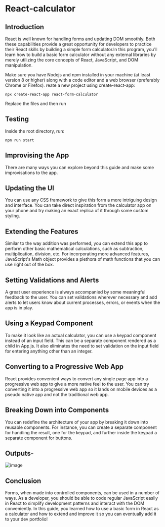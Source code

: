 # React-calculator
## Introduction
React is well known for handling forms and updating DOM smoothly. Both these capabilities provide a great opportunity for developers to practice their React skills by building a simple form calculator.In this program, you'll learn how to build a basic form calculator without any external libraries by merely utilizing the core concepts of React, JavaScript, and DOM manipulation.

Make sure you have Nodejs and npm installed in your machine (at least version 8 or higher) along with a code editor and a web browser (preferably Chrome or Firefox).
reate a new project using create-react-app: 
```
npx create-react-app react-form-calculator
```
Replace the files and then run

## Testing

Inside the root directory, run:
```
npm run start
```
## Improvising the App

There are many ways you can explore beyond this guide and make some improvisations to the app.

## Updating the UI

You can use any CSS framework to give this form a more intriguing design and interface. You can take direct inspiration from the calculator app on your phone and try making an exact replica of it through some custom styling.

## Extending the Features

Similar to the way addition was performed, you can extend this app to perform other basic mathematical calculations, such as subtraction, multiplication, division, etc. For incorporating more advanced features, JavaScript's Math object provides a plethora of math functions that you can use right out of the box.

## Setting Validations and Alerts

A great user experience is always accompanied by some meaningful feedback to the user. You can set validations wherever necessary and add alerts to let users know about current processes, errors, or events when the app is in play.

## Using a Keypad Component

To make it look like an actual calculator, you can use a keypad component instead of an input field. This can be a separate component rendered as a child in App.js. It also eliminates the need to set validation on the input field for entering anything other than an integer.

## Converting to a Progressive Web App

React provides convenient ways to convert any single page app into a progressive web app to give a more native feel to the user. You can try converting it into a progressive web app so it lands on mobile devices as a pseudo native app and not the traditional web app.

## Breaking Down into Components

You can redefine the architecture of your app by breaking it down into reusable components. For instance, you can create a separate component for handling the result, one for the keypad, and further inside the keypad a separate component for buttons.

## Outputs-

![image](https://user-images.githubusercontent.com/68159253/145343684-039448c4-8303-48ed-a431-75428c71c17c.png)

## Conclusion

Forms, when made into controlled components, can be used in a number of ways. As a developer, you should be able to code regular JavaScript easily in React to simplify development patterns and interact with the DOM conveniently. In this guide, you learned how to use a basic form in React as a calculator and how to extend and improve it so you can eventually add it to your dev portfolio! 

